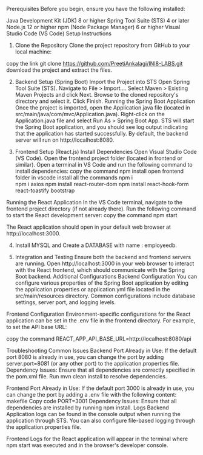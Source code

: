 Prerequisites
Before you begin, ensure you have the following installed:

Java Development Kit (JDK) 8 or higher
Spring Tool Suite (STS) 4 or later
Node.js 12 or higher
npm (Node Package Manager) 6 or higher
Visual Studio Code (VS Code)
Setup Instructions
1. Clone the Repository
Clone the project repository from GitHub to your local machine:

copy the link
git clone https://github.com/PreetiAnkalagi/INI8-LABS.git
download the project and extract the files.

2. Backend Setup (Spring Boot)
Import the Project into STS
Open Spring Tool Suite (STS).
Navigate to File > Import....
Select Maven > Existing Maven Projects and click Next.
Browse to the cloned repository's directory and select it. Click Finish.
Running the Spring Boot Application
Once the project is imported, open the Application.java file (located in src/main/java/com/mvc/Application.java).
Right-click on the Application.java file and select Run As > Spring Boot App.
STS will start the Spring Boot application, and you should see log output indicating that the application has started successfully. By default, the backend server will run on http://localhost:8080.

3. Frontend Setup (React.js)
Install Dependencies
Open Visual Studio Code (VS Code).
Open the frontend project folder (located in frontend or similar).
Open a terminal in VS Code and run the following command to install dependencies:
copy the command
npm install
open frontend folder in vscode 
install all the commands
npm i  
npm i axios 
npm install react-router-dom
npm install react-hook-form react-toastify bootstrap      

Running the React Application
In the VS Code terminal, navigate to the frontend project directory (if not already there).
Run the following command to start the React development server:
copy the command
npm start

The React application should open in your default web browser at http://localhost:3000.

4. Install MYSQL and Create a DATABASE with name : employeedb.

5. Integration and Testing
Ensure both the backend and frontend servers are running.
Open http://localhost:3000 in your web browser to interact with the React frontend, which should communicate with the Spring Boot backend.
Additional Configurations
Backend Configuration
You can configure various properties of the Spring Boot application by editing the application.properties or application.yml file located in the src/main/resources directory. Common configurations include database settings, server port, and logging levels.

Frontend Configuration
Environment-specific configurations for the React application can be set in the .env file in the frontend directory. For example, to set the API base URL:

copy the command
REACT_APP_API_BASE_URL=http://localhost:8080/api

Troubleshooting
Common Issues
Backend
Port Already in Use: If the default port 8080 is already in use, you can change the port by adding server.port=8081 (or any other port) to the application.properties file.
Dependency Issues: Ensure that all dependencies are correctly specified in the pom.xml file. Run mvn clean install to resolve dependencies.

Frontend
Port Already in Use: If the default port 3000 is already in use, you can change the port by adding a .env file with the following content:
makefile
Copy code
PORT=3001
Dependency Issues: Ensure that all dependencies are installed by running npm install.
Logs
Backend
Application logs can be found in the console output when running the application through STS. You can also configure file-based logging through the application.properties file.

Frontend
Logs for the React application will appear in the terminal where npm start was executed and in the browser's developer console.
